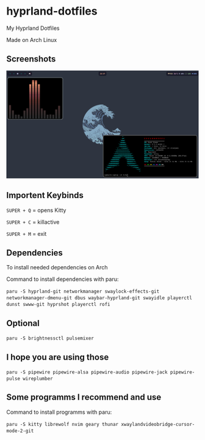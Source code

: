 # hyprland-dotfiles
My Hyprland Dotfiles

Made on Arch Linux

## Screenshots
![Preview](preview.png)

## Importent Keybinds
```SUPER + Q``` = opens Kitty

```SUPER + C``` = killactive

```SUPER + M``` = exit


## Dependencies
To install needed dependencies on Arch

Command to install dependencies with paru:

```paru -S hyprland-git networkmanager swaylock-effects-git networkmanager-dmenu-git dbus waybar-hyprland-git swayidle playerctl dunst swww-git hyprshot playerctl rofi```

## Optional 
```paru -S brightnessctl pulsemixer```

## I hope you are using those
```paru -S pipewire pipewire-alsa pipewire-audio pipewire-jack pipewire-pulse wireplumber```

## Some programms I recommend and use

Command to install programms with paru:

```paru -S kitty librewolf nvim geary thunar xwaylandvideobridge-cursor-mode-2-git```
